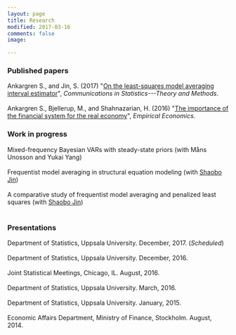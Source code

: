 ```yaml
---
layout: page
title: Research
modified: 2017-03-16
comments: false
image:

---
```


### Published papers


Ankargren S., and Jin, S. (2017) "[On the least-squares model averaging interval estimator](http://www.tandfonline.com/doi/full/10.1080/03610926.2017.1300272)", *Communications in Statistics---Theory and Methods*.
<br><br>
Ankargren S., Bjellerup, M., and Shahnazarian, H. (2016) "[The importance of the financial system for the real economy](http://link.springer.com/article/10.1007/s00181-016-1175-4)", *Empirical Economics*.

### Work in progress

Mixed-frequency Bayesian VARs with steady-state priors (with Måns Unosson and Yukai Yang)<br><br>
Frequentist model averaging in structural equation modeling (with [Shaobo Jin](http://katalog.uu.se/profile/?id=N11-1506))<br><br>
A comparative study of frequentist model averaging and penalized least squares (with [Shaobo Jin](http://katalog.uu.se/profile/?id=N11-1506))<br><br>


### Presentations

Department of Statistics, Uppsala University. December, 2017. (*Scheduled*)<br><br>
Department of Statistics, Uppsala University. December, 2016.<br><br>
Joint Statistical Meetings, Chicago, IL. August, 2016.<br><br>
Department of Statistics, Uppsala University. March, 2016.<br><br>
Department of Statistics, Uppsala University. January, 2015.<br><br>
Economic Affairs Department, Ministry of Finance, Stockholm. August, 2014.